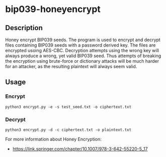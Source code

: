# bip039-honeyencrypt

## Description
Honey encrypt BIP039 seeds. The program is used to encrypt and decrypt files containing BIP039 seeds with a password derived key. The files are encrypted usoing AES-CBC.
Decryption attempts using the wrong key will always produce a wrong, yet valid BIP039 seed. Thus attempts of breaking the encryption using brute-force or dictionary attacks will be much harder for an attacker, as the resulting plaintext will always seem valid.

## Usage
### Encrypt
`python3 encrypt.py -e -s test_seed.txt -o ciphertext.txt`

### Decrypt
`python3 encrypt.py -d -c ciphertext.txt -o plaintext.txt` 

For more information about Honey Encryption:
* https://link.springer.com/chapter/10.1007/978-3-642-55220-5_17







